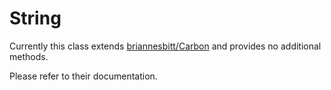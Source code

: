 String
======
Currently this class extends [briannesbitt/Carbon](https://github.com/briannesbitt/Carbon) and provides no additional
methods.

Please refer to their documentation.